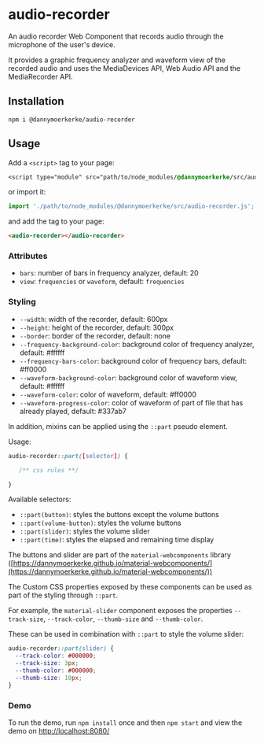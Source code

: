 # audio-recorder
An audio recorder Web Component that records audio through the microphone of the user's device.

It provides a graphic frequency analyzer and waveform view of the recorded audio and uses the MediaDevices API, 
Web Audio API and the MediaRecorder API.

## Installation
```
npm i @dannymoerkerke/audio-recorder
```

## Usage
Add a `<script>` tag to your page:

```css
<script type="module" src="path/to/node_modules/@dannymoerkerke/src/audio-recorder.js"></script>
```

or import it:

```javascript
import './path/to/node_modules/@dannymoerkerke/src/audio-recorder.js';
```

and add the tag to your page:

```html
<audio-recorder></audio-recorder>
```

### Attributes
- `bars`: number of bars in frequency analyzer, default: 20
- `view`: `frequencies` or `waveform`, default: `frequencies`

### Styling
- `--width`: width of the recorder, default: 600px
- `--height`: height of the recorder, default: 300px
- `--border`: border of the recorder, default: none
- `--frequency-background-color`: background color of frequency analyzer, default: #ffffff
- `--frequency-bars-color`: background color of frequency bars, default: #ff0000
- `--waveform-background-color`: background color of waveform view, default: #ffffff
- `--waveform-color`: color of waveform, default: #ff0000
- `--waveform-progress-color`: color of waveform of part of file that has already played, default: #337ab7

In addition, mixins can be applied using the `::part` pseudo element.

Usage: 

```css
audio-recorder::part([selector]) {

   /** css rules **/

}

```

Available selectors:

- `::part(button)`: styles the buttons except the volume buttons
- `::part(volume-button)`: styles the volume buttons
- `::part(slider)`: styles the volume slider
- `::part(time)`: styles the elapsed and remaining time display

The buttons and slider are part of the `material-webcomponents` library ([https://dannymoerkerke.github.io/material-webcomponents/](https://dannymoerkerke.github.io/material-webcomponents/))

The Custom CSS properties exposed by these components can be used as part of the styling through `::part`.

For example, the `material-slider` component exposes the properties `--track-size`, `--track-color`, `--thumb-size` and 
`--thumb-color`.

These can be used in combination with `::part` to style the volume slider:

```css
audio-recorder::part(slider) {
  --track-color: #000000;
  --track-size: 3px;
  --thumb-color: #000000;
  --thumb-size: 10px;
}
```

### Demo
To run the demo, run `npm install` once and then `npm start` and view the demo on
[http://localhost:8080/](http://localhost:8080/)
